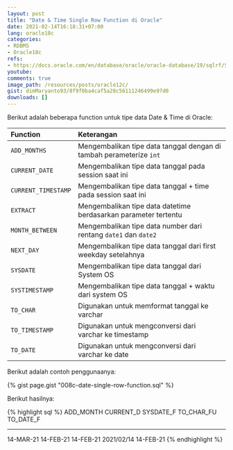 ```yaml
---
layout: post
title: "Date & Time Single Row Function di Oracle"
date: 2021-02-14T16:18:31+07:00
lang: oracle18c
categories:
- RDBMS
- Oracle18c
refs: 
- https://docs.oracle.com/en/database/oracle/oracle-database/19/sqlrf/Single-Row-Functions.html#GUID-5652DBC2-41C7-4F07-BEDD-DAF620E35F3C
youtube: 
comments: true
image_path: /resources/posts/oracle12c/
gist: dimMaryanto93/8f9f0ba4caf5a28c56111246499e97d0
downloads: []
---
```


Berikut adalah beberapa function untuk tipe data Date & Time di Oracle:

| Function              | Keterangan                                                            |
|:----------            |:----------------------------------                                    |
| `ADD_MONTHS`          | Mengembalikan tipe data tanggal dengan di tambah perameterize `int`   |
| `CURRENT_DATE`        | Mengembalikan tipe data tanggal pada session saat ini                 |
| `CURRENT_TIMESTAMP`   | Mengembalikan tipe data tanggal + time pada session saat ini          |
| `EXTRACT`             | Mengembalikan tipe data datetime berdasarkan parameter tertentu       |
| `MONTH_BETWEEN`       | Mengembalikan tipe data number dari rentang `date1` dan `date2`       |
| `NEXT_DAY`            | Mengembalikan tipe data tanggal dari first weekday setelahnya         |
| `SYSDATE`             | Mengembalikan tipe data tanggal dari System OS                        |
| `SYSTIMESTAMP`        | Mengembalikan tipe data tanggal + waktu dari system OS                |
| `TO_CHAR`             | Digunakan untuk memformat tanggal ke varchar                          |
| `TO_TIMESTAMP`        | Digunakan untuk mengconversi dari varchar ke timestamp                |
| `TO_DATE`             | Digunakan untuk mengconversi dari varchar ke date                     |

Berikut adalah contoh penggunaanya:

{% gist page.gist "008c-date-single-row-function.sql" %}

Berikut hasilnya:

{% highlight sql %}
ADD_MONTH CURRENT_D SYSDATE_F TO_CHAR_FU TO_DATE_F
--------- --------- --------- ---------- ---------
14-MAR-21 14-FEB-21 14-FEB-21 2021/02/14 14-FEB-21
{% endhighlight %}